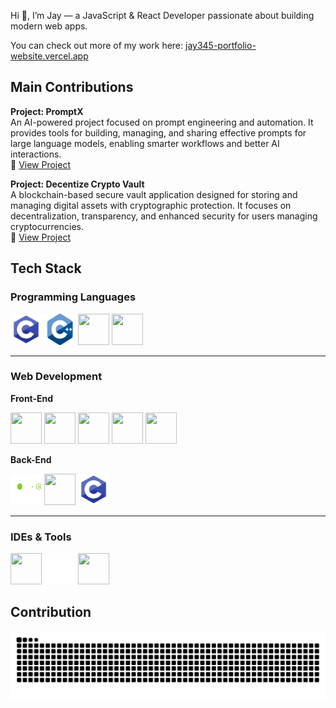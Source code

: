 Hi 👋, I’m Jay — a JavaScript & React Developer passionate about building modern web apps.

You can check out more of my work here: 
[jay345-portfolio-website.vercel.app](https://jay345-portfolio-website.vercel.app/)  


## Main Contributions

**Project: PromptX**  
An AI-powered project focused on prompt engineering and automation. It provides tools for building, managing, and sharing effective prompts for large language models, enabling smarter workflows and better AI interactions.  
🔗 [View Project](https://promptai-six.vercel.app/)



**Project: Decentize Crypto Vault**  
A blockchain-based secure vault application designed for storing and managing digital assets with cryptographic protection. It focuses on decentralization, transparency, and enhanced security for users managing cryptocurrencies.  
🔗 <a href="https://crypto-vault-lyart.vercel.app/" target="_blank">View Project</a>

## Tech Stack

### Programming Languages
<p class="tech-logo">
  <img src="/assets/pngwing.com (1).png" width="50" height="50"/>
  <img src="/assets/pngwing.com.png" width="50" height="50"/>
  <img src="https://cdn.jsdelivr.net/gh/devicons/devicon/icons/javascript/javascript-original.svg" width="50" height="50"/>
  <img src="https://cdn.jsdelivr.net/gh/devicons/devicon/icons/typescript/typescript-original.svg" width="50" height="50"/>
</p>

---

### Web Development  

**Front-End**
<p class="tech-logo">
  <img src="https://cdn.jsdelivr.net/gh/devicons/devicon/icons/html5/html5-original.svg" width="50" height="50"/>
  <img src="https://cdn.jsdelivr.net/gh/devicons/devicon/icons/css3/css3-original.svg" width="50" height="50"/>
  <img src="https://cdn.jsdelivr.net/gh/devicons/devicon/icons/javascript/javascript-original.svg" width="50" height="50"/>
  <img src="https://cdn.jsdelivr.net/gh/devicons/devicon/icons/react/react-original.svg" width="50" height="50"/>
  <img src="https://cdn.jsdelivr.net/gh/devicons/devicon/icons/redux/redux-original.svg" width="50" height="50"/>
</p>

**Back-End**
<p class="tech-logo">
 <img src="/assets/15.png" width="50" height="50"/>
 <img src="https://cdn.jsdelivr.net/gh/devicons/devicon/icons/mongodb/mongodb-original.svg" width="50" height="50"/>
 <img src="/assets/pngwing.com (1).png" width="50" height="50"/>
</p>

---

### IDEs & Tools
<p class="tech-logo">
  <img src="https://cdn.jsdelivr.net/gh/devicons/devicon/icons/vscode/vscode-original.svg" width="50" height="50"/>
  <img src="/assets/33.png" width="50" height="50"/>
  <img src="https://cdn.jsdelivr.net/gh/devicons/devicon/icons/git/git-original.svg" width="50" height="50"/>
</p>


## Contribution 
<div align="center">
<picture>
  <source media="(prefers-color-scheme: dark)" srcset="https://raw.githubusercontent.com/jaypatel345/jaypatel345/output/github-contribution-grid-snake-dark.svg" />
  <source media="(prefers-color-scheme: light)" srcset="https://raw.githubusercontent.com/jaypatel345/jaypatel345/output/github-contribution-grid-snake.svg" />
  <img alt="github contribution snake" src="https://raw.githubusercontent.com/jaypatel345/jaypatel345/output/github-contribution-grid-snake.svg" />
</picture>
</div>
